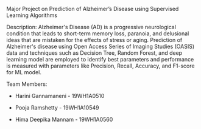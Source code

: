 Major Project on Prediction of Alzheimer’s Disease using Supervised Learning Algorithms

Description: Alzheimer's Disease (AD) is a progressive neurological condition that leads to short-term memory loss, paranoia, and delusional ideas that are mistaken for the effects of stress or aging.
Prediction of Alzheimer's disease using Open Access Series of Imaging Studies (OASIS) data and techniques such as Decision Tree, Random Forest, and deep learning model are employed to identify best parameters and performance is measured with parameters like Precision, Recall, Accuracy, and F1-score for ML model.

Team Members:
- Harini Gannamaneni - 19WH1A0510

- Pooja Ramshetty - 19WH1A10549

- Hima Deepika Mannam - 19WH1A0560

